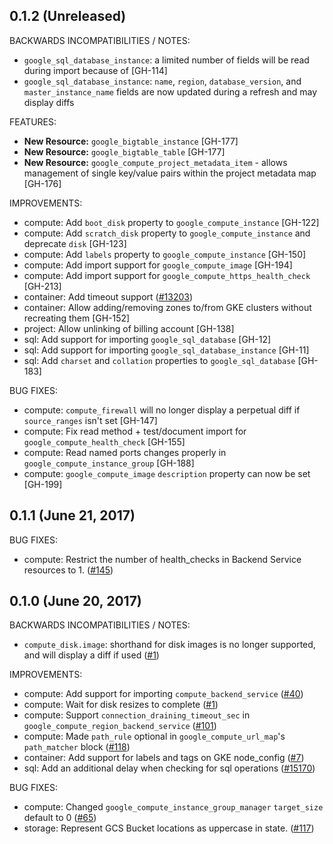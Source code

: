 ## 0.1.2 (Unreleased)

BACKWARDS INCOMPATIBILITIES / NOTES:

* `google_sql_database_instance`: a limited number of fields will be read during import because of [GH-114]
* `google_sql_database_instance`: `name`, `region`, `database_version`, and `master_instance_name` fields are now updated during a refresh and may display diffs

FEATURES:

* **New Resource:** `google_bigtable_instance` [GH-177]
* **New Resource:** `google_bigtable_table` [GH-177]
* **New Resource:** `google_compute_project_metadata_item` - allows management of single key/value pairs within the project metadata map [GH-176]

IMPROVEMENTS:

* compute: Add `boot_disk` property to `google_compute_instance` [GH-122]
* compute: Add `scratch_disk` property to `google_compute_instance` and deprecate `disk` [GH-123]
* compute: Add `labels` property to `google_compute_instance` [GH-150]
* compute: Add import support for `google_compute_image` [GH-194]
* compute: Add import support for `google_compute_https_health_check` [GH-213]
* container: Add timeout support ([#13203](https://github.com/hashicorp/terraform/issues/13203))
* container: Allow adding/removing zones to/from GKE clusters without recreating them [GH-152]
* project: Allow unlinking of billing account [GH-138]
* sql: Add support for importing `google_sql_database` [GH-12]
* sql: Add support for importing `google_sql_database_instance` [GH-11]
* sql: Add `charset` and `collation` properties to `google_sql_database` [GH-183]

BUG FIXES:

* compute: `compute_firewall` will no longer display a perpetual diff if `source_ranges` isn't set [GH-147]
* compute: Fix read method + test/document import for `google_compute_health_check` [GH-155]
* compute: Read named ports changes properly in `google_compute_instance_group` [GH-188]
* compute: `google_compute_image` `description` property can now be set [GH-199]

## 0.1.1 (June 21, 2017)

BUG FIXES: 

* compute: Restrict the number of health_checks in Backend Service resources to 1. ([#145](https://github.com/terraform-providers/terraform-provider-google/issues/145))

## 0.1.0 (June 20, 2017)

BACKWARDS INCOMPATIBILITIES / NOTES:

* `compute_disk.image`: shorthand for disk images is no longer supported, and will display a diff if used ([#1](https://github.com/terraform-providers/terraform-provider-google/issues/1))

IMPROVEMENTS:

* compute: Add support for importing `compute_backend_service` ([#40](https://github.com/terraform-providers/terraform-provider-google/issues/40))
* compute: Wait for disk resizes to complete ([#1](https://github.com/terraform-providers/terraform-provider-google/issues/1))
* compute: Support `connection_draining_timeout_sec` in `google_compute_region_backend_service` ([#101](https://github.com/terraform-providers/terraform-provider-google/issues/101))
* compute: Made `path_rule` optional in `google_compute_url_map`'s `path_matcher` block ([#118](https://github.com/terraform-providers/terraform-provider-google/issues/118))
* container: Add support for labels and tags on GKE node_config ([#7](https://github.com/terraform-providers/terraform-provider-google/issues/7))
* sql: Add an additional delay when checking for sql operations ([#15170](https://github.com/hashicorp/terraform/pull/15170))

BUG FIXES:

* compute: Changed `google_compute_instance_group_manager` `target_size` default to 0 ([#65](https://github.com/terraform-providers/terraform-provider-google/issues/65))
* storage: Represent GCS Bucket locations as uppercase in state. ([#117](https://github.com/terraform-providers/terraform-provider-google/issues/117))
